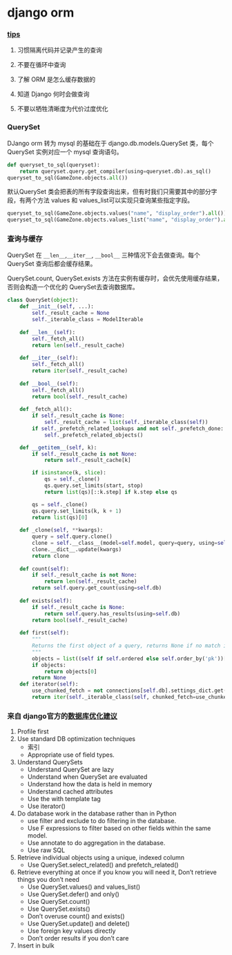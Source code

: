 # django orm

### [tips](https://blog.csdn.net/orangleliu/article/details/57088557) 

1. 习惯隔离代码并记录产生的查询

2. 不要在循环中查询
3. 了解 ORM 是怎么缓存数据的
4. 知道 Django 何时会做查询
5. 不要以牺牲清晰度为代价过度优化

### QuerySet

DJango orm 转为 mysql 的基础在于 django.db.models.QuerySet 类，每个 QuerySet 实例对应一个 mysql 查询语句。

```Python
def queryset_to_sql(queryset):
    return queryset.query.get_compiler(using=queryset.db).as_sql()
queryset_to_sql(GameZone.objects.all())
```

默认QuerySet 类会把表的所有字段查询出来，但有时我们只需要其中的部分字段，有两个方法 values 和 values_list可以实现只查询某些指定字段。

```Python
queryset_to_sql(GameZone.objects.values("name", "display_order").all())
queryset_to_sql(GameZone.objects.values_list("name", "display_order").all())
```


### 查询与缓存
QuerySet 在 `__len__`,`__iter__`, `__bool__` 三种情况下会去做查询。每个QuerySet 查询后都会缓存结果。

QuerySet.count, QuerySet.exists 方法在实例有缓存时，会优先使用缓存结果，否则会构造一个优化的 QuerySet去查询数据库。

```python
class QuerySet(object):
    def __init__(self, ...):
        self._result_cache = None
        self._iterable_class = ModelIterable
    
    def __len__(self):
        self._fetch_all()
        return len(self._result_cache)
    
    def __iter__(self):
        self._fetch_all()
        return iter(self._result_cache)
    
    def __bool__(self):
        self._fetch_all()
        return bool(self._result_cache)
    
    def _fetch_all():
        if self._result_cache is None:
            self._result_cache = list(self._iterable_class(self))
        if self._prefetch_related_lookups and not self._prefetch_done:
            self._prefetch_related_objects()

    def __getitem__(self, k):
        if self._result_cache is not None:
            return self._result_cache[k]

        if isinstance(k, slice):
            qs = self._clone()
            qs.query.set_limits(start, stop)
            return list(qs)[::k.step] if k.step else qs

        qs = self._clone()
        qs.query.set_limits(k, k + 1)
        return list(qs)[0]
        
    def _clone(self, **kwargs):
        query = self.query.clone()
        clone = self.__class__(model=self.model, query=query, using=self._db, hints=self._hints)
        clone.__dict__.update(kwargs)
        return clone
        
    def count(self):
        if self._result_cache is not None:
            return len(self._result_cache)
        return self.query.get_count(using=self.db)
        
    def exists(self):
        if self._result_cache is None:
            return self.query.has_results(using=self.db)
        return bool(self._result_cache)
        
    def first(self):
        """
        Returns the first object of a query, returns None if no match is found.
        """
        objects = list((self if self.ordered else self.order_by('pk'))[:1])
        if objects:
            return objects[0]
        return None
    def iterator(self):
        use_chunked_fetch = not connections[self.db].settings_dict.get('DISABLE_SERVER_SIDE_CURSORS')
        return iter(self._iterable_class(self, chunked_fetch=use_chunked_fetch))
```

### 来自 django官方的[数据库优化建议](https://docs.djangoproject.com/en/1.11/topics/db/optimization/)


1. Profile first
2. Use standard DB optimization techniques
    * 索引
    * Appropriate use of field types.
3. Understand QuerySets
    * Understand QuerySet are lazy
    * Understand when QuerySet are evaluated
    * Understand how the data is held in memory
    * Understand cached attributes
    * Use the with template tag
    * Use iterator()
5. Do database work in the database rather than in Python
    * use filter and exclude to do filtering in the database.
    * Use F expressions to filter based on other fields within the same model.
    * Use annotate to do aggregation in the database.
    * Use raw SQL
6. Retrieve individual objects using a unique, indexed column
    * Use QuerySet.select_related() and prefetch_related()
7. Retrieve everything at once if you know you will need it, Don’t retrieve things you don’t need
    * Use QuerySet.values() and values_list()
    * Use QuerySet.defer() and only()
    * Use QuerySet.count()
    * Use QuerySet.exists()
    * Don’t overuse count() and exists()
    * Use QuerySet.update() and delete()
    * Use foreign key values directly
    * Don’t order results if you don’t care
8. Insert in bulk

